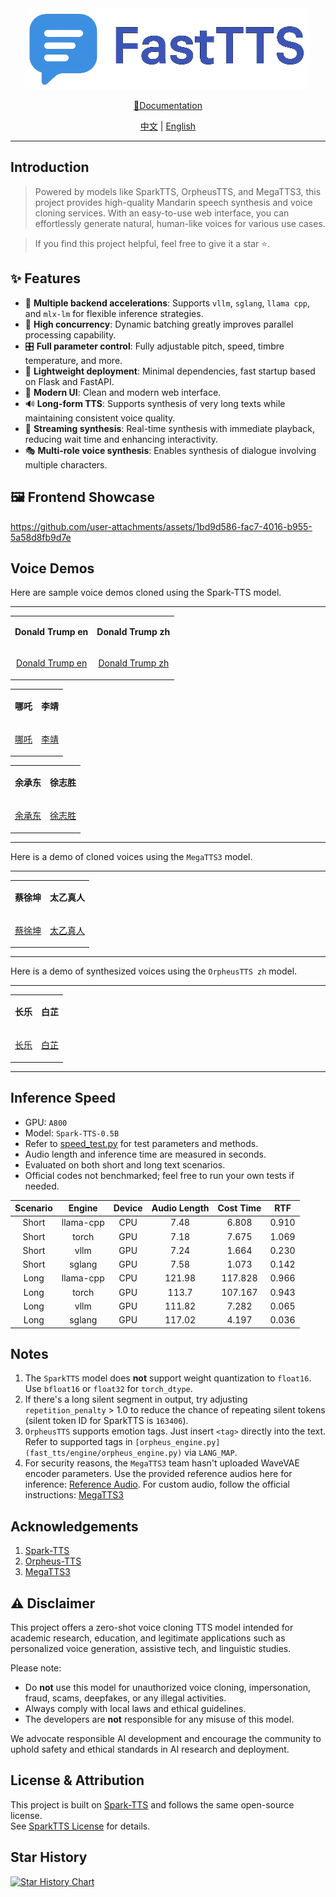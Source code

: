 <div align="center">
  <img src="docs/zh/_img/icon.png" width="450"/>

[📘Documentation](docs/en/README.MD)

[中文](README.MD) | [English](README_EN.MD)

</div>

---

## Introduction

> Powered by models like SparkTTS, OrpheusTTS, and MegaTTS3, this project provides high-quality Mandarin speech
> synthesis and voice cloning services. With an easy-to-use web interface, you can effortlessly generate natural,
> human-like voices for various use cases.

> If you find this project helpful, feel free to give it a star ⭐.

## ✨ Features

- 🚀 **Multiple backend accelerations**: Supports `vllm`, `sglang`, `llama cpp`, and `mlx-lm` for flexible inference
  strategies.
- 🎯 **High concurrency**: Dynamic batching greatly improves parallel processing capability.
- 🎛️ **Full parameter control**: Fully adjustable pitch, speed, timbre temperature, and more.
- 📱 **Lightweight deployment**: Minimal dependencies, fast startup based on Flask and FastAPI.
- 🎨 **Modern UI**: Clean and modern web interface.
- 🔊 **Long-form TTS**: Supports synthesis of very long texts while maintaining consistent voice quality.
- 🔄 **Streaming synthesis**: Real-time synthesis with immediate playback, reducing wait time and enhancing
  interactivity.
- 🎭 **Multi-role voice synthesis**: Enables synthesis of dialogue involving multiple characters.

## 🖼️ Frontend Showcase

https://github.com/user-attachments/assets/1bd9d586-fac7-4016-b955-5a58d8fb9d7e

## Voice Demos

Here are sample voice demos cloned using the Spark-TTS model.

---

<table>
<tr>
<td align="center">

**Donald Trump en**
</td>
<td align="center">

**Donald Trump zh**
</td>
</tr>

<tr>
<td align="center">

[Donald Trump en](https://github.com/user-attachments/assets/79d4d1d1-5579-4ddb-8092-500b3db05d45)

</td>
<td align="center">

[Donald Trump zh](https://github.com/user-attachments/assets/262f4306-4a0f-4735-b4e7-708cd3193324)

</td>
</tr>
</table>

<table>
<tr>
<td align="center">

**哪吒**
</td>
<td align="center">

**李靖**
</td>
</tr>

<tr>
<td align="center">

[哪吒](https://github.com/user-attachments/assets/4743778b-63c7-4c42-95b2-636828364d67)

</td>
<td align="center">

[李靖](https://github.com/user-attachments/assets/b5a51fa9-c5a1-4f39-bbf8-09e73b2c1936)

</td>
</tr>
</table>

<table>
<tr>
<td align="center">

**余承东**
</td>
<td align="center">

**徐志胜**
</td>
</tr>

<tr>
<td align="center">

[余承东](https://github.com/user-attachments/assets/1cd5f156-010d-4bc9-8e99-f37def54b99f)

</td>
<td align="center">

[徐志胜](https://github.com/user-attachments/assets/f197ac39-5928-4ead-83d7-071b1bf5f974)

</td>
</tr>
</table>

---

Here is a demo of cloned voices using the `MegaTTS3` model.

---

<table>
<tr>
<td align="center">

**蔡徐坤**
</td>
<td align="center">

**太乙真人**
</td>
</tr>

<tr>
<td align="center">

[蔡徐坤](https://github.com/user-attachments/assets/bcb48ead-f157-45d7-8060-cbccf418f0ed)

</td>
<td align="center">

[太乙真人](https://github.com/user-attachments/assets/73edbd6b-ece3-4e22-95a2-53b7c4e45346)

</td>
</tr>
</table>

---

Here is a demo of synthesized voices using the `OrpheusTTS zh` model.

---

<table>
<tr>
<td align="center">

**长乐**
</td>
<td align="center">

**白芷**
</td>
</tr>

<tr>
<td align="center">

[长乐](https://github.com/user-attachments/assets/271bd5a3-dd56-430a-87d0-ebea0e397a89)

</td>
<td align="center">

[白芷](https://github.com/user-attachments/assets/e012c580-840f-401c-99f5-665c72f6b89f)

</td>
</tr>
</table>

---

## Inference Speed

- GPU: `A800`
- Model: `Spark-TTS-0.5B`
- Refer to [speed_test.py](examples/speed_test.py) for test parameters and methods.
- Audio length and inference time are measured in seconds.
- Evaluated on both short and long text scenarios.
- Official codes not benchmarked; feel free to run your own tests if needed.

| Scenario |  Engine   | Device | Audio Length | Cost Time |  RTF  |
|:--------:|:---------:|:------:|:------------:|:---------:|:-----:|
|  Short   | llama-cpp |  CPU   |     7.48     |   6.808   | 0.910 |
|  Short   |   torch   |  GPU   |     7.18     |   7.675   | 1.069 |
|  Short   |   vllm    |  GPU   |     7.24     |   1.664   | 0.230 |
|  Short   |  sglang   |  GPU   |     7.58     |   1.073   | 0.142 |
|   Long   | llama-cpp |  CPU   |    121.98    |  117.828  | 0.966 |
|   Long   |   torch   |  GPU   |    113.7     |  107.167  | 0.943 |
|   Long   |   vllm    |  GPU   |    111.82    |   7.282   | 0.065 |
|   Long   |  sglang   |  GPU   |    117.02    |   4.197   | 0.036 |

## Notes

1. The `SparkTTS` model does **not** support weight quantization to `float16`. Use `bfloat16` or `float32` for
   `torch_dtype`.
2. If there's a long silent segment in output, try adjusting `repetition_penalty` > 1.0 to reduce the chance of
   repeating silent tokens (silent token ID for SparkTTS is `163406`).
3. `OrpheusTTS` supports emotion tags. Just insert `<tag>` directly into the text. Refer to supported tags in
   `[orpheus_engine.py](fast_tts/engine/orpheus_engine.py)` via `LANG_MAP`.
4. For security reasons, the `MegaTTS3` team hasn't uploaded WaveVAE encoder parameters. Use the provided reference
   audios here for
   inference: [Reference Audio](https://drive.google.com/drive/folders/1QhcHWcy20JfqWjgqZX1YM3I6i9u4oNlr). For custom
   audio, follow the official
   instructions: [MegaTTS3](https://github.com/bytedance/MegaTTS3/tree/main?tab=readme-ov-file#inference)

## Acknowledgements

1. [Spark-TTS](https://github.com/SparkAudio/Spark-TTS)
2. [Orpheus-TTS](https://github.com/canopyai/Orpheus-TTS)
3. [MegaTTS3](https://github.com/bytedance/MegaTTS3)

## ⚠️ Disclaimer

This project offers a zero-shot voice cloning TTS model intended for academic research, education, and legitimate
applications such as personalized voice generation, assistive tech, and linguistic studies.

Please note:

- Do **not** use this model for unauthorized voice cloning, impersonation, fraud, scams, deepfakes, or any illegal
  activities.
- Always comply with local laws and ethical guidelines.
- The developers are **not** responsible for any misuse of this model.

We advocate responsible AI development and encourage the community to uphold safety and ethical standards in AI research
and deployment.

## License & Attribution

This project is built on [Spark-TTS](https://github.com/SparkAudio/Spark-TTS) and follows the same open-source
license.  
See [SparkTTS License](https://github.com/SparkAudio/Spark-TTS/blob/main/LICENSE) for details.

## Star History

[![Star History Chart](https://api.star-history.com/svg?repos=HuiResearch/Fast-Spark-TTS&type=Date)](https://www.star-history.com/#HuiResearch/Fast-Spark-TTS&Date)
